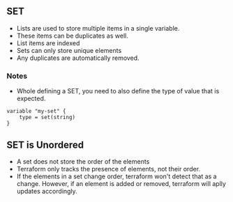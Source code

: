 ## SET
- Lists are used to store multiple items in a single variable.
- These items can be duplicates as well.
- List items are indexed
- Sets can only store unique elements
- Any duplicates are automatically removed.
### Notes
- Whole defining a SET, you need to also define the type of value that is expected.
```
variable "my-set" {
    type = set(string)
}
```

## SET is Unordered
- A set does not store the order of the elements
- Terraform only tracks the presence of elements, not their order.
- If the elements in a set change order, terraform won't detect that as a change. However, if an element is added or removed, terraform will aplly updates accordingly.
